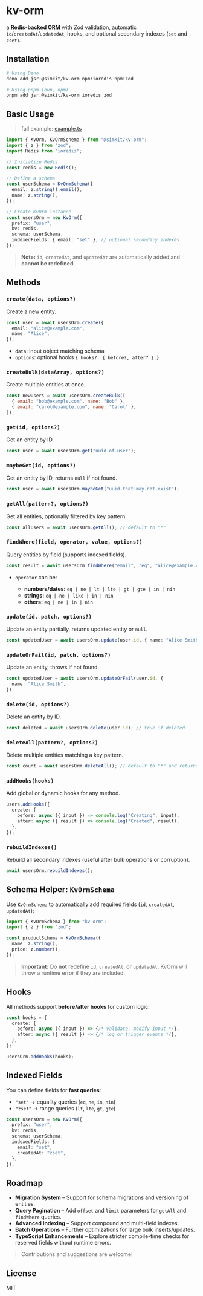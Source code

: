 # kv-orm

a **Redis-backed ORM** with Zod validation, automatic
`id`/`createdAt`/`updatedAt`, hooks, and optional secondary indexes (`set` and
`zset`).

## Installation

```bash
# Using Deno
deno add jsr:@simkit/kv-orm npm:ioredis npm:zod

# Using pnpm (bun, npm)
pnpm add jsr:@simkit/kv-orm ioredis zod
```

## Basic Usage

> full example: [example.ts](./example.ts)

```ts
import { KvOrm, KvOrmSchema } from "@simkit/kv-orm";
import { z } from "zod";
import Redis from "ioredis";

// Initialize Redis
const redis = new Redis();

// Define a schema
const userSchema = KvOrmSchema({
  email: z.string().email(),
  name: z.string(),
});

// Create KvOrm instance
const usersOrm = new KvOrm({
  prefix: "user",
  kv: redis,
  schema: userSchema,
  indexedFields: { email: "set" }, // optional secondary indexes
});
```

> **Note:** `id`, `createdAt`, and `updatedAt` are automatically added and
> **cannot be redefined**.

## Methods

### `create(data, options?)`

Create a new entity.

```ts
const user = await usersOrm.create({
  email: "alice@example.com",
  name: "Alice",
});
```

- `data`: input object matching schema
- `options`: optional hooks `{ hooks?: { before?, after? } }`

### `createBulk(dataArray, options?)`

Create multiple entities at once.

```js
const newUsers = await usersOrm.createBulk([
  { email: "bob@example.com", name: "Bob" },
  { email: "carol@example.com", name: "Carol" },
]);
```

### `get(id, options?)`

Get an entity by ID.

```ts
const user = await usersOrm.get("uuid-of-user");
```

### `maybeGet(id, options?)`

Get an entity by ID, returns `null` if not found.

```ts
const user = await usersOrm.maybeGet("uuid-that-may-not-exist");
```

### `getAll(pattern?, options?)`

Get all entities, optionally filtered by key pattern.

```ts
const allUsers = await usersOrm.getAll(); // default to "*"
```

### `findWhere(field, operator, value, options?)`

Query entities by field (supports indexed fields).

```ts
const result = await usersOrm.findWhere("email", "eq", "alice@example.com");
```

- `operator` can be:

  - **numbers/dates:** `eq | ne | lt | lte | gt | gte | in | nin`
  - **strings:** `eq | ne | like | in | nin`
  - **others:** `eq | ne | in | nin`

### `update(id, patch, options?)`

Update an entity partially, returns updated entity or `null`.

```ts
const updatedUser = await usersOrm.update(user.id, { name: "Alice Smith" });
```

### `updateOrFail(id, patch, options?)`

Update an entity, throws if not found.

```ts
const updatedUser = await usersOrm.updateOrFail(user.id, {
  name: "Alice Smith",
});
```

### `delete(id, options?)`

Delete an entity by ID.

```ts
const deleted = await usersOrm.delete(user.id); // true if deleted
```

### `deleteAll(pattern?, options?)`

Delete multiple entities matching a key pattern.

```ts
const count = await usersOrm.deleteAll(); // default to "*" and returns number of deleted entities
```

### `addHooks(hooks)`

Add global or dynamic hooks for any method.

```ts
users.addHooks({
  create: {
    before: async ({ input }) => console.log("Creating", input),
    after: async ({ result }) => console.log("Created", result),
  },
});
```

### `rebuildIndexes()`

Rebuild all secondary indexes (useful after bulk operations or corruption).

```ts
await usersOrm.rebuildIndexes();
```

## Schema Helper: `KvOrmSchema`

Use `KvOrmSchema` to automatically add required fields (`id`, `createdAt`,
`updatedAt`):

```ts
import { KvOrmSchema } from "kv-orm";
import { z } from "zod";

const productSchema = KvOrmSchema({
  name: z.string(),
  price: z.number(),
});
```

> **Important:** Do **not** redefine `id`, `createdAt`, or `updatedAt`. KvOrm
> will throw a runtime error if they are included.

## Hooks

All methods support **before/after hooks** for custom logic:

```ts
const hooks = {
  create: {
    before: async ({ input }) => {/* validate, modify input */},
    after: async ({ result }) => {/* log or trigger events */},
  },
};

usersOrm.addHooks(hooks);
```

## Indexed Fields

You can define fields for **fast queries**:

- `"set"` → equality queries (`eq`, `ne`, `in`, `nin`)
- `"zset"` → range queries (`lt`, `lte`, `gt`, `gte`)

```ts
const usersOrm = new KvOrm({
  prefix: "user",
  kv: redis,
  schema: userSchema,
  indexedFields: {
    email: "set",
    createdAt: "zset",
  },
});
```

## Roadmap

- **Migration System** – Support for schema migrations and versioning of
  entities.
- **Query Pagination** – Add `offset` and `limit` parameters for `getAll` and
  `findWhere` queries.
- **Advanced Indexing** – Support compound and multi-field indexes.
- **Batch Operations** – Further optimizations for large bulk inserts/updates.
- **TypeScript Enhancements** – Explore stricter compile-time checks for
  reserved fields without runtime errors.

> Contributions and suggestions are welcome!

## License

MIT
